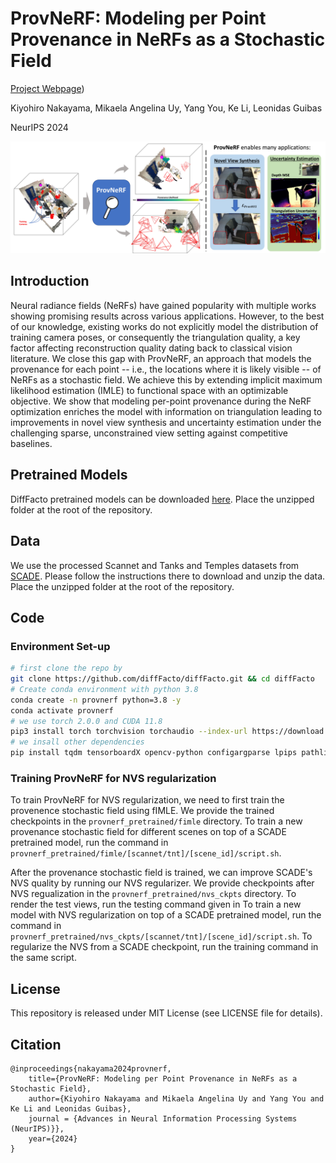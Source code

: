 # ProvNeRF: Modeling per Point Provenance in NeRFs as a Stochastic Field
[Project Webpage]([https://provnerf.github.io/))

Kiyohiro Nakayama, Mikaela Angelina Uy, Yang You, Ke Li, Leonidas Guibas

NeurIPS 2024

![Alt text](assets/teaser.jpg)

## Introduction
Neural radiance fields (NeRFs) have gained popularity with multiple works showing promising results across various applications. However, to the best of our knowledge, existing works do not explicitly model the distribution of training camera poses, or consequently the triangulation quality, a key factor affecting reconstruction quality dating back to classical vision literature. We close this gap with ProvNeRF, an approach that models the provenance for each point -- i.e., the locations where it is likely visible -- of NeRFs as a stochastic field. We achieve this by extending implicit maximum likelihood estimation (IMLE) to functional space with an optimizable objective. We show that modeling per-point provenance during the NeRF optimization enriches the model with information on triangulation leading to improvements in novel view synthesis and uncertainty estimation under the challenging sparse, unconstrained view setting against competitive baselines.


## Pretrained Models
DiffFacto pretrained models can be downloaded [here](http://download.cs.stanford.edu/orion/ProvNeRF/provnerf_pretrained.zip). Place the unzipped folder at the root of the repository.
## Data
We use the processed Scannet and Tanks and Temples datasets from [SCADE](http://download.cs.stanford.edu/orion/scade/datasets.zip). Please follow the instructions there to download and unzip the data. Place the unzipped folder at the root of the repository.
## Code

### Environment Set-up
```bash
# first clone the repo by 
git clone https://github.com/diffFacto/diffFacto.git && cd diffFacto
# Create conda environment with python 3.8
conda create -n provnerf python=3.8 -y
conda activate provnerf
# we use torch 2.0.0 and CUDA 11.8
pip3 install torch torchvision torchaudio --index-url https://download.pytorch.org/whl/cu118
# we insall other dependencies
pip install tqdm tensorboardX opencv-python configargparse lpips pathlib tensorboard scikit-image 
```
### Training ProvNeRF for NVS regularization
To train ProvNeRF for NVS regularization, we need to first train the provenence stochastic field using fIMLE. We provide the trained checkpoints in the `provnerf_pretrained/fimle` directory. To train a new provenance stochastic field for different scenes on top of a SCADE pretrained model, run the command in `provnerf_pretrained/fimle/[scannet/tnt]/[scene_id]/script.sh`.

After the provenance stochastic field is trained, we can improve SCADE's NVS quality by running our NVS regularizer. We provide checkpoints after NVS regualization in the `provnerf_pretrained/nvs_ckpts` directory. To render the test views, run the testing command given in To train a new model with NVS regularization on top of a SCADE pretrained model, run the command in `provnerf_pretrained/nvs_ckpts/[scannet/tnt]/[scene_id]/script.sh`. To regularize the NVS from a SCADE checkpoint, run the training command in the same script.


## License
This repository is released under MIT License (see LICENSE file for details).

## Citation
```
@inproceedings{nakayama2024provnerf,
    title={ProvNeRF: Modeling per Point Provenance in NeRFs as a Stochastic Field}, 
    author={Kiyohiro Nakayama and Mikaela Angelina Uy and Yang You and Ke Li and Leonidas Guibas},
    journal = {Advances in Neural Information Processing Systems (NeurIPS)}},
    year={2024}
}
```